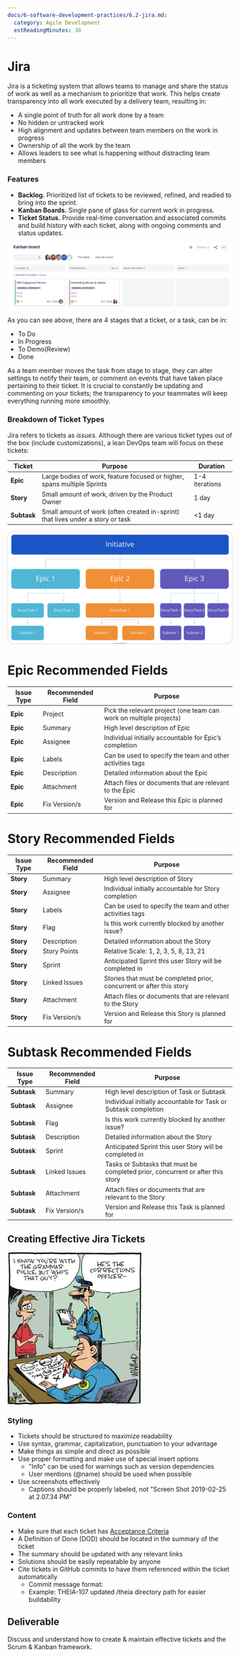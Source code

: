 ```yaml
---
docs/6-software-development-practices/6.2-jira.md:
  category: Agile Development
  estReadingMinutes: 30
---
```


# Jira

Jira is a ticketing system that allows teams to manage and share the status of work as well as a mechanism to prioritize that work. This helps create transparency into all work executed by a delivery team, resulting in:

- A single point of truth for all work done by a team
- No hidden or untracked work
- High alignment and updates between team members on the work in progress
- Ownership of all the work by the team
- Allows leaders to see what is happening without distracting team members

### Features

- **Backlog.** Prioritized list of tickets to be reviewed, refined, and readied to bring into the sprint.
- **Kanban Boards.** Single pane of glass for current work in progress.
- **Ticket Status.** Provide real-time conversation and associated commits and build history with each ticket, along with ongoing comments and status updates.

![A Jira kanban board with two tickets, one planned, and one in progress](img6/jira-board.webp ':size=2248x660 :class=img-shadow-center')

As you can see above, there are 4 stages that a ticket, or a task, can be in:

- To Do
- In Progress
- To Demo(Review)
- Done

As a team member moves the task from stage to stage, they can alter settings to notify their team, or comment on events that have taken place pertaining to their ticket. It is crucial to constantly be updating and commenting on your tickets; the transparency to your teammates will keep everything running more smoothly.

### Breakdown of Ticket Types

Jira refers to tickets as *issues.* Although there are various ticket types out of the box (include customizations), a lean DevOps team will focus on these tickets:

| Ticket | Purpose | Duration |
| --- | --- | --- |
| **Epic** | Large bodies of work, feature focused or higher, spans multiple Sprints | 1-4 iterations |
| **Story** | Small amount of work, driven by the Product Owner | 1 day |
| **Subtask** | Small amount of work (often created in-sprint) that lives under a story or task | <1 day |

![A large initiative being broken down into epics, which are then broken down to stories, which are then broken down to subtasks](img6/ticket-format.svg ':size=2495x1254 :class=img-center')

# Epic Recommended Fields

| Issue Type | Recommended Field | Purpose |
| --- | --- | --- |
| **Epic** | Project | Pick the relevant project (one team can work on multiple projects) |
| **Epic** | Summary | High level description of Epic |
| **Epic** | Assignee | Individual initially accountable for Epic’s completion |
| **Epic** | Labels | Can be used to specify the team and other activities tags |
| **Epic** | Description | Detailed information about the Epic |
| **Epic** | Attachment | Attach files or documents that are relevant to the Epic |
| **Epic** | Fix Version/s| Version and Release this Epic is planned for |

# Story Recommended Fields

| Issue Type | Recommended Field | Purpose |
| --- | --- | --- |
| **Story** | Summary | High level description of Story|
| **Story** | Assignee | Individual initially accountable for Story completion |
| **Story**| Labels | Can be used to specify the team and other activities tags |
| **Story**| Flag | Is this work currently blocked by another issue? |
| **Story** | Description | Detailed information about the Story |
| **Story** | Story Points | Relative Scale: 1, 2, 3, 5, 8, 13, 21 |
| **Story**| Sprint | Anticipated Sprint this user Story will be completed in |
| **Story**| Linked Issues | Stories that must be completed prior, concurrent or after this story|
| **Story**| Attachment | Attach files or documents that are relevant to the Story|
| **Story** | Fix Version/s| Version and Release this Story is planned for |

# Subtask Recommended Fields

| Issue Type | Recommended Field | Purpose |
| --- | --- | --- |
| **Subtask** | Summary | High level description of Task or Subtask|
| **Subtask** | Assignee | Individual initially accountable for Task or Subtask completion |
| **Subtask** | Flag | Is this work currently blocked by another issue? |
| **Subtask** | Description | Detailed information about the Story |
| **Subtask** | Sprint | Anticipated Sprint this user Story will be completed in |
| **Subtask** | Linked Issues | Tasks or Subtasks that must be completed prior, concurrent or after this story|
| **Subtask** | Attachment | Attach files or documents that are relevant to the Story|
| **Subtask** | Fix Version/s| Version and Release this Task is planned for |

## Creating Effective Jira Tickets

![grammar image](img6/grammar.webp ':size=300x341')

### Styling

- Tickets should be structured to maximize readability
- Use syntax, grammar, capitalization, punctuation to your advantage
- Make things as simple and direct as possible
- Use proper formatting and make use of special insert options
  - "Info" can be used for warnings such as version dependencies
  - User mentions (@name) should be used when possible
- Use screenshots effectively
  - Captions should be properly labeled, not "Screen Shot 2019-02-25 at 2.07.34 PM"

### Content

- Make sure that each ticket has [Acceptance Criteria](6-software-development-practices/5.1.4-stories.md)
- A Definition of Done (DOD) should be located in the summary of the ticket
- The summary should be updated with any relevant links
- Solutions should be easily repeatable by anyone
- Cite tickets in GitHub commits to have them referenced within the ticket automatically
  - Commit message format: <ticket> <commit message>
  - Example: THEIA-107 updated /theia directory path for easier buildability

## Deliverable

Discuss and understand how to create & maintain effective tickets and the Scrum & Kanban framework.
